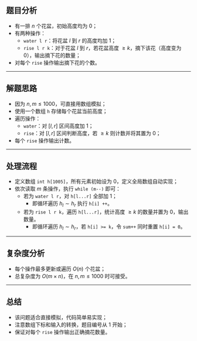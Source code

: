 

## 题目分析

- 有一排 $n$ 个花盆，初始高度均为 $0$；
- 有两种操作：
  - `water l r`：将花盆 $l$ 到 $r$ 的高度均加 1；
  - `rise l r k`：对于花盆 $l$ 到 $r$，若花盆高度 $\ge k$，摘下该花（高度变为 0），输出摘下花的数量；
- 对每个 `rise` 操作输出摘下花的个数。

---

## 解题思路

- 因为 $n,m \leq 1000$，可直接用数组模拟；
- 使用一个数组 `h` 存储每个花盆当前高度；
- 遍历操作：
  - `water`：对 $[l,r]$ 区间高度加 1；
  - `rise`：对 $[l,r]$ 区间判断高度，若 $\ge k$ 则计数并将其置为 0；
- 每个 `rise` 操作输出计数。

---

## 处理流程

-  定义数组 `int h[1005]`，所有元素初始设为 $0$，定义全局数组自动实现；
- 依次读取 $m$ 条操作，执行 `while (m--)` 即可：
     - 若为 `water l r`，对 `h[l...r]` 全部加 1；
         - 即循环遍历 $h_l\sim h_r$ 执行 `h[i] ++`。
     - 若为 `rise l r k`，遍历 `h[l...r]`，统计高度 $\ge k$ 的数量并置为 $0$，输出数量。
         - 即循环遍历 $h_l\sim h_r$，若 `h[i] >= k`，令 `sum++` 同时重置 `h[i] = 0`。

---



## 复杂度分析

- 每个操作最多更新或遍历 $O(n)$ 个花盆；
- 总复杂度为 $O(m \times n)$，在 $n,m \leq 1000$ 时可接受。

---

## 总结

- 该问题适合直接模拟，代码简单易实现；
- 注意数组下标和输入的转换，题目编号从 $1$ 开始；
- 保证对每个 `rise` 操作输出正确摘花数量。
